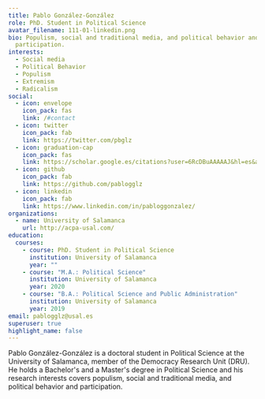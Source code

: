 ```yaml
---
title: Pablo González-González
role: PhD. Student in Political Science
avatar_filename: 111-01-linkedin.png
bio: Populism, social and traditional media, and political behavior and
  participation.
interests:
  - Social media
  - Political Behavior
  - Populism
  - Extremism
  - Radicalism
social:
  - icon: envelope
    icon_pack: fas
    link: /#contact
  - icon: twitter
    icon_pack: fab
    link: https://twitter.com/pbglz
  - icon: graduation-cap
    icon_pack: fas
    link: https://scholar.google.es/citations?user=6RcDBuAAAAAJ&hl=es&authuser=2
  - icon: github
    icon_pack: fab
    link: https://github.com/pablogglz
  - icon: linkedin
    icon_pack: fab
    link: https://www.linkedin.com/in/pabloggonzalez/
organizations:
  - name: University of Salamanca
    url: http://acpa-usal.com/
education:
  courses:
    - course: PhD. Student in Political Science
      institution: University of Salamanca
      year: ""
    - course: "M.A.: Political Science"
      institution: University of Salamanca
      year: 2020
    - course: "B.A.: Political Science and Public Administration"
      institution: University of Salamanca
      year: 2019
email: pablogglz@usal.es
superuser: true
highlight_name: false
---
```

Pablo González-González is a doctoral student in Political Science at the University of Salamanca, member of the Democracy Research Unit (DRU). He holds a Bachelor's and a Master's degree in Political Science and his research interests covers populism, social and traditional media, and political behavior and participation.